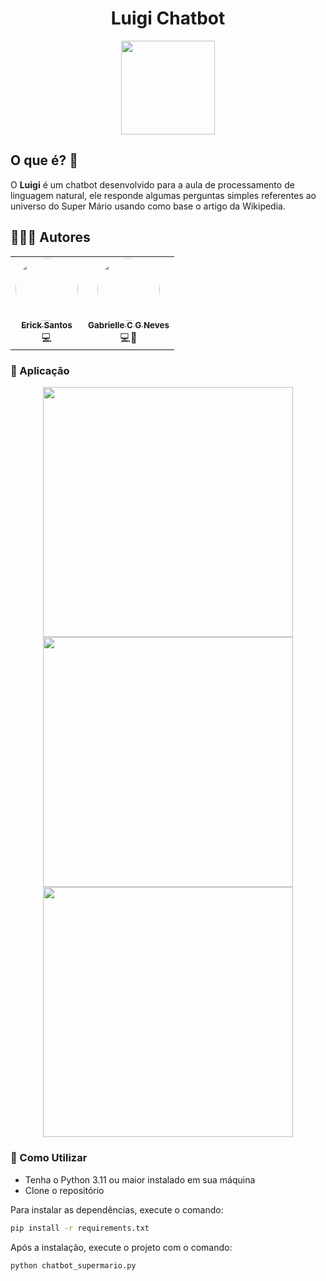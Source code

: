 <h1 align="center">Luigi Chatbot</h1>

<div align=center>
    <img src="https://files.catbox.moe/xsa6sc.png" width=150>
</div>

<h2>O que é? 🤔</h2>

O <b>Luigi</b> é um chatbot desenvolvido para a aula de processamento de linguagem natural, ele responde algumas perguntas simples referentes ao universo do Super Mário usando como base o artigo da Wikipedia.

<h2>👩🏾‍💻 Autores</h2>

<table align="center">
  <tr >
      <td align="center"><a href="https://github.com/ericksantos12"><img style="border-radius: 50%;" src="https://avatars.githubusercontent.com/u/16109127?v=4" width="100px;" alt=""/><br /><sub><b>Erick Santos</b></sub></a><br />💻</td>
      <td align="center"><a href="https://github.com/GabrielleCGNeves"><img style="border-radius: 50%;" src="https://avatars.githubusercontent.com/u/88461057?v=4" width="100px;" alt=""/><br /><sub><b>Gabrielle C G Neves</b></sub></a><br />💻📖</td>
  <tr>
<table>

<h3>🎨 Aplicação</h3>

<div align="center"> 
<img src = "https://files.catbox.moe/twdu5a.png" height="400em">
<img src = "https://files.catbox.moe/oc9f86.png" height="400em">
<img src = "https://files.catbox.moe/bv8s9j.png" height="400em">
</div>

<h3>🏁 Como Utilizar</h3>

-   Tenha o Python 3.11 ou maior instalado em sua máquina
-   Clone o repositório

Para instalar as dependências, execute o comando:

```bash
pip install -r requirements.txt
```

Após a instalação, execute o projeto com o comando:

```bash
python chatbot_supermario.py
```